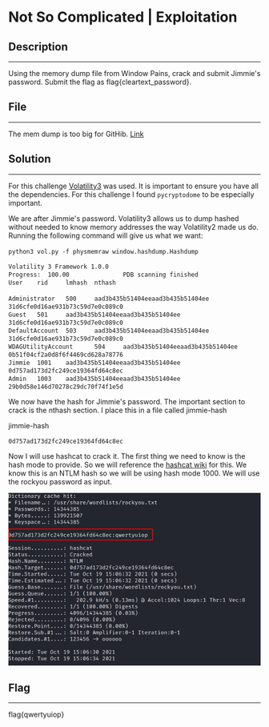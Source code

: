 # Not So Complicated | Exploitation

## Description
- - -

Using the memory dump file from Window Pains, crack and submit Jimmie's password. Submit the flag as flag{cleartext_password}.

## File 
- - -
The mem dump is too big for GitHib. [Link](https://tinyurl.com/wcekj3rt)

## Solution
- - -
For this challenge [Volatility3](https://www.volatilityfoundation.org/releases-vol3) was used. It is important to ensure you have all the dependencies. For this challenge I found `pycryptodome` to be especially important.

We are after Jimmie's password. Volatility3 allows us to dump hashed without needed to know memory addresses the way Volatility2 made us do. Running the following command will give us what we want:

`python3 vol.py -f physmemraw window.hashdump.Hashdump`

```
Volatility 3 Framework 1.0.0
Progress:  100.00               PDB scanning finished                     
User    rid     lmhash  nthash

Administrator   500     aad3b435b51404eeaad3b435b51404ee        31d6cfe0d16ae931b73c59d7e0c089c0
Guest   501     aad3b435b51404eeaad3b435b51404ee        31d6cfe0d16ae931b73c59d7e0c089c0
DefaultAccount  503     aad3b435b51404eeaad3b435b51404ee        31d6cfe0d16ae931b73c59d7e0c089c0
WDAGUtilityAccount      504     aad3b435b51404eeaad3b435b51404ee        0b51f04cf2a0d8f6f4469cd628a78776
Jimmie  1001    aad3b435b51404eeaad3b435b51404ee        0d757ad173d2fc249ce19364fd64c8ec
Admin   1003    aad3b435b51404eeaad3b435b51404ee        29b0d58e146d70278c29dc70f74f1e5d

```

We now have the hash for Jimmie's password. The important section to crack is the nthash section. I place this in a file called jimmie-hash

jimmie-hash
```
0d757ad173d2fc249ce19364fd64c8ec
```

Now I will use hashcat to crack it. The first thing we need to know is the hash mode to provide. So we will reference the [hashcat wiki](https://hashcat.net/wiki/doku.php?id=example_hashes) for this. We know this is an NTLM hash so we will be using hash mode 1000. We will use the rockyou password as input.

<img src="../images/jimmie-pass-crack.png">

## Flag
- - -
flag{qwertyuiop}

